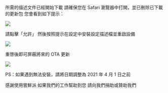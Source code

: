 所需的描述文件已經開始下載
請確保您在 Safari 瀏覽器中打開，並已刪除已下載的更新包
您會看到如下提示：

![][Install Profile Alert]

請點擊「允許」
然後按照提示在設定中安裝設定描述檔並重啟設備

![][After Install Profile]

重啓後即可屏蔽將來的 OTA 更新

![][System No Update]

PS：如果遇到無法安裝，請將日期調整為 2021 年 4 月 1 日之前

感謝使用嘗鮮派
如果我們的工作幫助到您
請向我們捐助或贊助我們

[Install Profile Alert]: https://tva1.sinaimg.cn/large/008i3skNgy1gwrggvxz5jj30gz0af0sn.jpg
[After Install Profile]: https://tva1.sinaimg.cn/large/008i3skNgy1gwrgh8ayj1j311q0hqdgm.jpg
[System No Update]: https://tva1.sinaimg.cn/large/008i3skNgy1gwrghbnw2ij30f10hqaa0.jpg